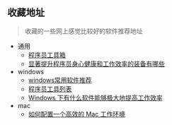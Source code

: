 ## 收藏地址

> 收藏的一些网上感觉比较好的软件推荐地址

* 通用
	* [程序员工具箱](http://tool.php100.com/)
	* [显著提升程序员身心健康和工作效率的装备有哪些](http://www.zhihu.com/question/23165812/answer/31203694?hmsr=toutiao.io&utm_medium=toutiao.io&utm_source=toutiao.io)
* windows
	* [windows常用软件推荐](http://wsgzao.github.io/post/windows/#)
	* [程序员工具列表](http://blog.csdn.net/ekeuy/article/details/20225083)
	* [Windows 下有什么软件能够极大地提高工作效率](http://blog.jobbole.com/63130/)
* mac
	* [如何配置一个高效的 Mac 工作环境](http://blog.jobbole.com/63130/)
